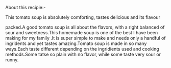About this recipie:-



This tomato soup is absolutely comforting, tastes delicious and its flavour

packed.A good tomato soup is all about the flavors, with a right balanced of sour and sweetness.This homemade soup is one of the best I have been making for my family .It is super simple to make and needs only a handful of ingridents and yet tastes amazing.Tomato soup is made in so many ways.Each taste different depending on the ingridients used and cooking methods.Some tatse so plain with no flavor, while some taste very sour or runny.